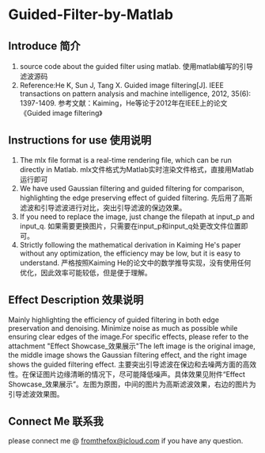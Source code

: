 # Guided-Filter-by-Matlab

## Introduce 简介
1. source code about the guided filter using matlab.
使用matlab编写的引导滤波源码
2. Reference:He K, Sun J, Tang X. Guided image filtering[J]. IEEE transactions on pattern analysis and machine intelligence, 2012, 35(6): 1397-1409.
参考文献：Kaiming，He等论于2012年在IEEE上的论文《Guided image filtering》

## Instructions for use 使用说明
1. The mlx file format is a real-time rendering file, which can be run directly in Matlab.
mlx文件格式为Matlab实时渲染文件格式，直接用Matlab运行即可
2. We have used Gaussian filtering and guided filtering for comparison, highlighting the edge preserving effect of guided filtering.
先后用了高斯滤波和引导滤波进行对比，突出引导滤波的保边效果。
3. If you need to replace the image, just change the filepath at input_p and input_q.
如果需要更换图片，只需要在input_p和input_q处更改文件位置即可。
4. Strictly following the mathematical derivation in Kaiming He's paper without any optimization, the efficiency may be low, but it is easy to understand.
严格按照Kaiming He的论文中的数学推导实现，没有使用任何优化，因此效率可能较低，但是便于理解。

## Effect Description 效果说明
Mainly highlighting the efficiency of guided filtering in both edge preservation and denoising. Minimize noise as much as possible while ensuring clear edges of the image.For specific effects, please refer to the attachment "Effect Showcase_效果展示"The left image is the original image, the middle image shows the Gaussian filtering effect, and the right image shows the guided filtering effect.
主要突出引导滤波在保边和去噪两方面的高效性。在保证图片边缘清晰的情况下，尽可能降低噪声。具体效果见附件“Effect Showcase_效果展示”。左图为原图，中间的图片为高斯滤波效果，右边的图片为引导滤波效果图。

## Connect Me 联系我
please connect me @ fromthefox@icloud.com if you have any question.
